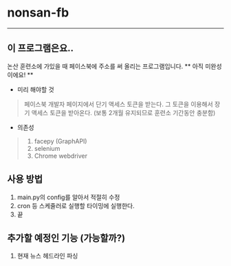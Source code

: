 # nonsan-fb #

---

## 이 프로그램은요.. ##
논산 훈련소에 가있을 때 페이스북에 주소를 써 올리는 프로그램입니다.
** 아직 미완성이에요! **

- 미리 해야할 것
> 페이스북 개발자 페이지에서 단기 액세스 토큰을 받는다.
> 그 토큰을 이용해서 장기 액세스 토큰을 받아온다. (보통 2개월 유지되므로 훈련소 기간동안 충분함)
- 의존성
> 1. facepy (GraphAPI)
> 2. selenium
> 3. Chrome webdriver

## 사용 방법 ##

1. main.py의 config를 알아서 적절히 수정
2. cron 등 스케줄러로 실행할 타이밍에 실행한다.
3. 끝

## 추가할 예정인 기능 (가능할까?) ##
1. 현재 뉴스 헤드라인 파싱